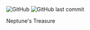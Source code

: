 ![GitHub](https://img.shields.io/github/license/Vitor-Fazoli/MagicTridents) <img alt="GitHub last commit" src="https://img.shields.io/github/last-commit/Vitor-Fazoli/MagicTridents">

Neptune's Treasure





